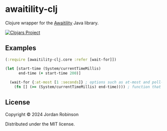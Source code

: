 # awaitility-clj

Clojure wrapper for the [Awaitility](http://www.awaitility.org/) Java library.

[![Clojars Project](https://img.shields.io/clojars/v/uk.co.jordanrobinson/awaitility-clj.svg)](https://clojars.org/uk.co.jordanrobinson/awaitility-clj)

## Examples

```clojure
(:require [awaitility-clj.core :refer [wait-for]])

(let [start-time (System/currentTimeMillis)
      end-time (+ start-time 200)]
  
  (wait-for {:at-most [1 :seconds]} ; options such as at-most and poll-interval
    (fn [] (>= (System/currentTimeMillis) end-time)))) ; function that will eventually return true
```

## License

Copyright © 2024 Jordan Robinson

Distributed under the MIT license.
